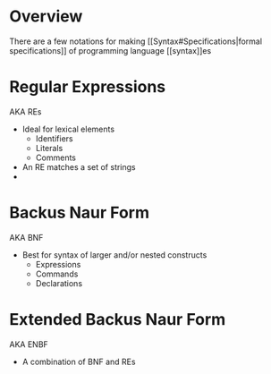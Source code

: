 # Overview
There are a few notations for making [[Syntax#Specifications|formal specifications]] of programming language [[syntax]]es

# Regular Expressions
AKA REs
- Ideal for lexical elements
	- Identifiers
	- Literals
	- Comments
- An RE matches a set of strings
- 

# Backus Naur Form
AKA BNF
- Best for syntax of larger and/or nested constructs
	- Expressions
	- Commands
	- Declarations

# Extended Backus Naur Form
AKA ENBF
- A combination of BNF and REs